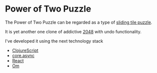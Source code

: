 Power of Two Puzzle
===================

The Power of Two Puzzle can be regarded as a type of
[sliding tile puzzle](http://en.wikipedia.org/wiki/Sliding_block_puzzle).

It is yet another one clone of addictive [2048](http://en.wikipedia.org/wiki/2048_(video_game))
with undo functionality.

I've developed it using the next technology stack
 * [ClojureScript](https://github.com/clojure/clojurescript)
 * [core.async](https://github.com/clojure/core.async)
 * [React](http://facebook.github.io/react/)
 * [Om](https://github.com/swannodette/om)
